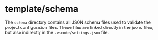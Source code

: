 template/schema
=============

The `schema` directory contains all JSON schema files used to validate the project configuration files. These files are linked directly in the jsonc files, but also indirectly in the `.vscode/settings.json` file.